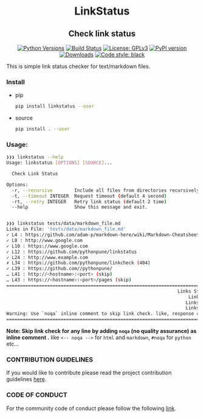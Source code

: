 <h1 align="center"> LinkStatus </h1>
<h2 align="center"> Check link status</h2>

<p align="center">
    <a href="https://pypi.org/project/linkstatus"><img alt="Python Versions" src="https://img.shields.io/pypi/pyversions/linkstatus.svg?style=flat"></a>
    <a href="https://travis-ci.com/pythonpune/linkstatus"><img alt="Build Status"
    src="https://travis-ci.com/pythonpune/linkstatus.svg?branch=master"></a>
    <a href="https://github.com/pythonpune/linkstatus/blob/master/LICENSE"><img alt="License: GPLv3" src="https://img.shields.io/pypi/l/linkstatus.svg?version=latest"></a>
    <a href="https://pypi.org/project/linkstatus/#history"><img alt="PyPI version" src="https://badge.fury.io/py/linkstatus.svg"></a>
    <a href="https://pepy.tech/project/linkstatus"><img alt="Downloads" src="https://pepy.tech/badge/linkstatus"></a>
    <a href="https://pypi.org/project/black"><img alt="Code style: black" src="https://img.shields.io/badge/code%20style-black-000000.svg"></a>
</p>

This is simple link status checker for text/markdown files.

### Install

- pip

    ```bash
    pip install linkstatus --user
    ```

- source

    ```bash
    pip install . --user
    ```

### Usage:
```bash
❯❯❯ linkstatus --help
Usage: linkstatus [OPTIONS] [SOURCE]...

  Check Link Status

Options:
  -r, --recursive        Include all files from directories recursively
  -t, --timeout INTEGER  Request timeout (default 4 second)
  -rt, --retry INTEGER   Retry link status (default 2 time)
  --help                 Show this message and exit.


❯❯❯ linkstatus tests/data/markdown_file.md
Links in File: 'tests/data/markdown_file.md'
✓ L4 : https://github.com/adam-p/markdown-here/wiki/Markdown-Cheatsheet
✓ L8 : http://www.google.com
✓ L10 : https://www.google.com
✓ L12 : https://github.com/pythonpune/linkstatus
✓ L24 : http://www.example.com
✗ L34 : https://github.com/pythonpune/linkcheck (404)
✓ L39 : https://github.com//pythonpune/
… L41 : http://<hostname>:<port> (skip)
… L43 : https://<hostname>:<port>/pages (skip)
=================================================================================================================
                                                               Links Status Summary
                                                                   Links UP: 6
                                                                  Links SKIP: 2
                                                                  Links DOWN: 1
Warning: Use `noqa` inline comment to skip link check. like, response code 403 due to header restrictions etc...
=================================================================================================================
```


**Note: Skip link check for any line by adding `noqa` (no quality assurance) as inline comment
.** like `<-- noqa -->` for `html` and `markdown`, `#noqa` for `python` etc...

### CONTRIBUTION GUIDELINES

If you would like to contribute please read the project contribution guidelines [here](CONTRIBUTING.md).

### CODE OF CONDUCT

For the community code of conduct please follow the following [link](https://github.com/pythonpune/meetup-talks/blob/master/CODE_OF_CONDUCT.md).
